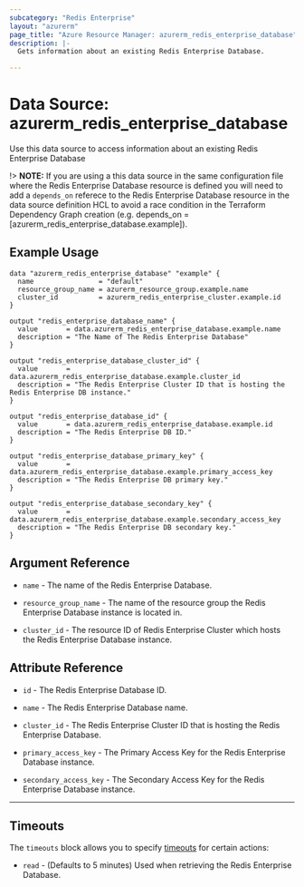 ```yaml
---
subcategory: "Redis Enterprise"
layout: "azurerm"
page_title: "Azure Resource Manager: azurerm_redis_enterprise_database"
description: |-
  Gets information about an existing Redis Enterprise Database.

---
```


# Data Source: azurerm_redis_enterprise_database

Use this data source to access information about an existing Redis Enterprise Database

!> **NOTE:** If you are using a this data source in the same configuration file where the Redis Enterprise Database resource is defined you will need to add a `depends_on` referece to the Redis Enterprise Database resource in the data source definition HCL to avoid a race condition in the Terraform Dependency Graph creation (e.g. depends_on = [azurerm_redis_enterprise_database.example]).

## Example Usage

```hcl
data "azurerm_redis_enterprise_database" "example" {
  name                = "default"
  resource_group_name = azurerm_resource_group.example.name
  cluster_id          = azurerm_redis_enterprise_cluster.example.id
}

output "redis_enterprise_database_name" {
  value       = data.azurerm_redis_enterprise_database.example.name
  description = "The Name of The Redis Enterprise Database"
}

output "redis_enterprise_database_cluster_id" {
  value       = data.azurerm_redis_enterprise_database.example.cluster_id
  description = "The Redis Enterprise Cluster ID that is hosting the Redis Enterprise DB instance."
}

output "redis_enterprise_database_id" {
  value       = data.azurerm_redis_enterprise_database.example.id
  description = "The Redis Enterprise DB ID."
}

output "redis_enterprise_database_primary_key" {
  value       = data.azurerm_redis_enterprise_database.example.primary_access_key
  description = "The Redis Enterprise DB primary key."
}

output "redis_enterprise_database_secondary_key" {
  value       = data.azurerm_redis_enterprise_database.example.secondary_access_key
  description = "The Redis Enterprise DB secondary key."
}
```

## Argument Reference

* `name` - The name of the Redis Enterprise Database.

* `resource_group_name` - The name of the resource group the Redis Enterprise Database instance is located in.

* `cluster_id` - The resource ID of Redis Enterprise Cluster which hosts the Redis Enterprise Database instance.

## Attribute Reference

* `id` - The Redis Enterprise Database ID.

* `name` - The Redis Enterprise Database name.

* `cluster_id` - The Redis Enterprise Cluster ID that is hosting the Redis Enterprise Database.

* `primary_access_key` - The Primary Access Key for the Redis Enterprise Database instance.

* `secondary_access_key` - The Secondary Access Key for the Redis Enterprise Database instance.

---

## Timeouts

The `timeouts` block allows you to specify [timeouts](https://www.terraform.io/docs/configuration/resources.html#timeouts) for certain actions:

* `read` - (Defaults to 5 minutes) Used when retrieving the Redis Enterprise Database.
